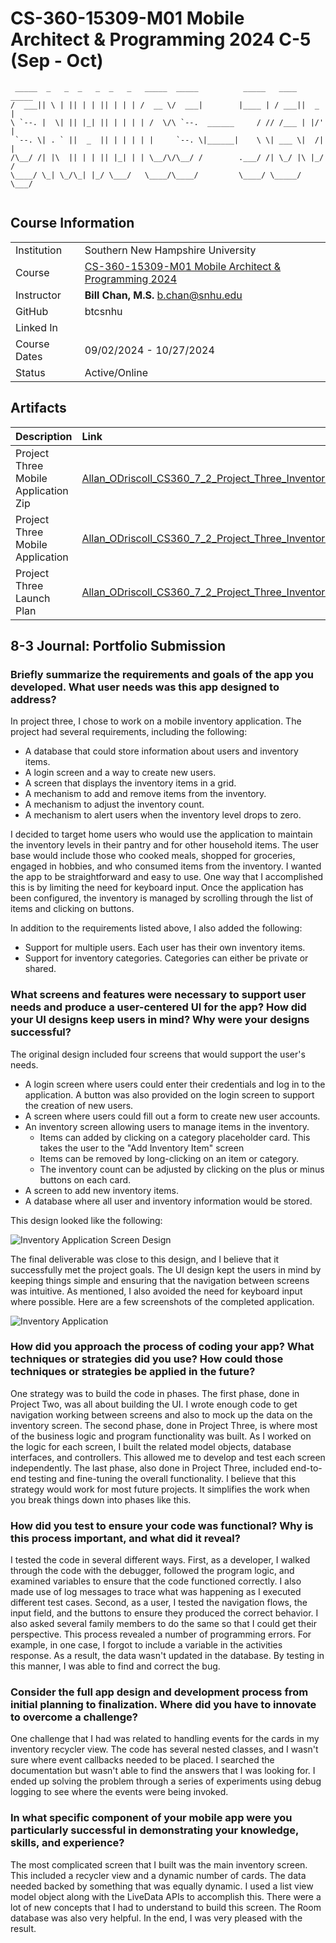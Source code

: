 # CS-360-15309-M01 Mobile Architect & Programming 2024 C-5 (Sep - Oct)

```
 _____  _   _  _   _  _   _   _____  _____          _____   ____  _____ 
/  ___|| \ | || | | || | | | /  __ \/  ___|        |____ | / ___||  _  |
\ `--. |  \| || |_| || | | | | /  \/\ `--.  ______     / // /___ | |/' |
 `--. \| . ` ||  _  || | | | | |     `--. \|______|    \ \| ___ \|  /| |
/\__/ /| |\  || | | || |_| | | \__/\/\__/ /        .___/ /| \_/ |\ |_/ /
\____/ \_| \_/\_| |_/ \___/   \____/\____/         \____/ \_____/ \___/ 
                                                                        
```

## Course Information
|              |                                                                                                                                                                        |
| ------------ | ---------------------------------------------------------------------------------------------------------------------------------------------------------------------- |
| Institution  | Southern New Hampshire University                                                                                                                                      |
| Course       | [CS-360-15309-M01 Mobile Architect & Programming 2024](https://learn.snhu.edu/d2l/home/1698605 "CS-360-15309-M01 Mobile Architect & Programming 2024 C-5 (Sep - Oct)") |
| Instructor   | **Bill Chan, M.S.** b.chan@snhu.edu                                                                                                                                    |
| GitHub       | btcsnhu                                                                                                                                                                |
| Linked In    |                                                                                                                                                                        |
| Course Dates | 09/02/2024 - 10/27/2024                                                                                                                                                |
| Status       | Active/Online                                                                                                                                                          |

## Artifacts
| Description                           | Link                                                                                                                                                                 |
| :------------------------------------ | :------------------------------------------------------------------------------------------------------------------------------------------------------------------- |
| Project Three Mobile Application Zip  | [Allan_ODriscoll_CS360_7_2_Project_Three_Inventory_Application_Code_20241020.zip](Allan_ODriscoll_CS360_7_2_Project_Three_Inventory_Application_Code_20241020.zip)   |
| Project Three Mobile Application      | [Allan_ODriscoll_CS360_7_2_Project_Three_Inventory_Application_Code_20241020](Allan_ODriscoll_CS360_7_2_Project_Three_Inventory_Application_Code_20241020)           |
| Project Three Launch Plan             | [Allan_ODriscoll_CS360_7_2_Project_Three_Inventory_Application_20241020.docx](Allan_ODriscoll_CS360_7_2_Project_Three_Inventory_Application_20241020.docx)           |

## 8-3 Journal: Portfolio Submission

### Briefly summarize the requirements and goals of the app you developed. What user needs was this app designed to address?

In project three, I chose to work on a mobile inventory application. The project had several requirements, including the following:

- A database that could store information about users and inventory items.
- A login screen and a way to create new users.
- A screen that displays the inventory items in a grid.
- A mechanism to add and remove items from the inventory.
- A mechanism to adjust the inventory count.
- A mechanism to alert users when the inventory level drops to zero.

I decided to target home users who would use the application to maintain the inventory levels in their pantry and for other household items. The user base would include those who cooked meals, shopped for groceries, engaged in hobbies, and who consumed items from the inventory. I wanted the app to be straightforward and easy to use. One way that I accomplished this is by limiting the need for keyboard input. Once the application has been configured, the inventory is managed by scrolling through the list of items and clicking on buttons.

In addition to the requirements listed above, I also added the following:

- Support for multiple users. Each user has their own inventory items.
- Support for inventory categories. Categories can either be private or shared.

### What screens and features were necessary to support user needs and produce a user-centered UI for the app? How did your UI designs keep users in mind? Why were your designs successful?

The original design included four screens that would support the user's needs.

- A login screen where users could enter their credentials and log in to the application. A button was also provided on the login screen to support the creation of new users.
- A screen where users could fill out a form to create new user accounts.
- An inventory screen allowing users to manage items in the inventory.
    - Items can added by clicking on a category placeholder card. This takes the user to the "Add Inventory Item" screen
    - Items can be removed by long-clicking on an item or category.
    - The inventory count can be adjusted by clicking on the plus or minus buttons on each card.
- A screen to add new inventory items.
- A database where all user and inventory information would be stored.

This design looked like the following:

![Inventory Application Screen Design](./InventoryApplicationScreenDesign.png)

The final deliverable was close to this design, and I believe that it successfully met the project goals. The UI design kept the users in mind by keeping things simple and ensuring that the navigation between screens was intuitive. As mentioned, I also avoided the need for keyboard input where possible. Here are a few screenshots of the completed application.

![Inventory Application](./InventoryApplicationFinal.png)

### How did you approach the process of coding your app? What techniques or strategies did you use? How could those techniques or strategies be applied in the future?

One strategy was to build the code in phases. The first phase, done in Project Two, was all about building the UI. I wrote enough code to get navigation working between screens and also to mock up the data on the inventory screen. The second phase, done in Project Three, is where most of the business logic and program functionality was built. As I worked on the logic for each screen, I built the related model objects, database interfaces, and controllers. This allowed me to develop and test each screen independently. The last phase, also done in Project Three, included end-to-end testing and fine-tuning the overall functionality. I believe that this strategy would work for most future projects. It simplifies the work when you break things down into phases like this.

### How did you test to ensure your code was functional? Why is this process important, and what did it reveal?

I tested the code in several different ways. First, as a developer, I walked through the code with the debugger, followed the program logic, and examined variables to ensure that the code functioned correctly. I also made use of log messages to trace what was happening as I executed different test cases. Second, as a user, I tested the navigation flows, the input field, and the buttons to ensure they produced the correct behavior. I also asked several family members to do the same so that I could get their perspective. This process revealed a number of programming errors. For example, in one case, I forgot to include a variable in the activities response. As a result, the data wasn't updated in the database. By testing in this manner, I was able to find and correct the bug.

### Consider the full app design and development process from initial planning to finalization. Where did you have to innovate to overcome a challenge?

One challenge that I had was related to handling events for the cards in my inventory recycler view. The code has several nested classes, and I wasn't sure where event callbacks needed to be placed. I searched the documentation but wasn't able to find the answers that I was looking for. I ended up solving the problem through a series of experiments using debug logging to see where the events were being invoked.

### In what specific component of your mobile app were you particularly successful in demonstrating your knowledge, skills, and experience?

The most complicated screen that I built was the main inventory screen. This included a recycler view and a dynamic number of cards. The data needed backed by something that was equally dynamic. I used a list view model object along with the LiveData APIs to accomplish this. There were a lot of new concepts that I had to understand to build this screen. The Room database was also very helpful. In the end, I was very pleased with the result.
